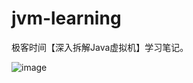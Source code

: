 # jvm-learning
极客时间【深入拆解Java虚拟机】学习笔记。


![image](https://user-images.githubusercontent.com/13992911/114902755-b7000d80-9e48-11eb-8af1-02d00d9c3994.png)

